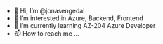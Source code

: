 - 👋 Hi, I’m @jonasengedal
- 👀 I’m interested in Azure, Backend, Frontend
- 🌱 I’m currently learning AZ-204 Azure Developer
- 📫 How to reach me ...

<!---
jonasengedal/jonasengedal is a ✨ special ✨ repository because its `README.md` (this file) appears on your GitHub profile.
You can click the Preview link to take a look at your changes.
--->
